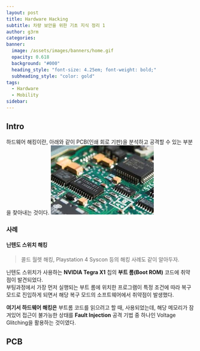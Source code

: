 ```yaml
---
layout: post
title: Hardware Hacking
subtitle: 차량 보안을 위한 기초 지식 정리 1
author: g3rm
categories: 
banner:
  image: /assets/images/banners/home.gif
  opacity: 0.618
  background: "#000"
  heading_style: "font-size: 4.25em; font-weight: bold;"
  subheading_style: "color: gold"
tags:
  - Hardware
  - Mobility
sidebar:
---
```



## Intro
하드웨어 해킹이란, 아래와 같이 PCB(인쇄 회로 기판)을 분석하고 공격할 수 있는 부분을 찾아내는 것이다.
![](/assets/images/posts/2025-05-12-HardwareHack/d7b29c2c03f20089dbcd02a80f887446_MD5.jpeg)

### 사례
#### 닌텐도 스위치 해킹
> 콜드 월렛 해킹, Playstation 4 Syscon 등의 해킹 사례도 같이 알아두자.

닌텐도 스위치가 사용하는 **NVIDIA Tegra X1** 칩의 **부트 롬(Boot ROM)** 코드에 취약점이 발견되었다.   
부팅과정에서 가장 먼저 실행되는 부트 롬에 위치한 프로그램이 특정 조건에 따라 복구 모드로 진입하게 되면서 해당 복구 모드의 소프트웨어에서 취약점이 발생했다.

**여기서 하드웨어 해킹은** 부트롬 코드를 읽으려고 할 때, 사용되었는데, 해당 메모리가 잠겨있어 접근이 불가능한 상태를 **Fault Injection** 공격 기법 중 하나인 Voltage Glitching을 활용하는 것이였다.

## PCB

